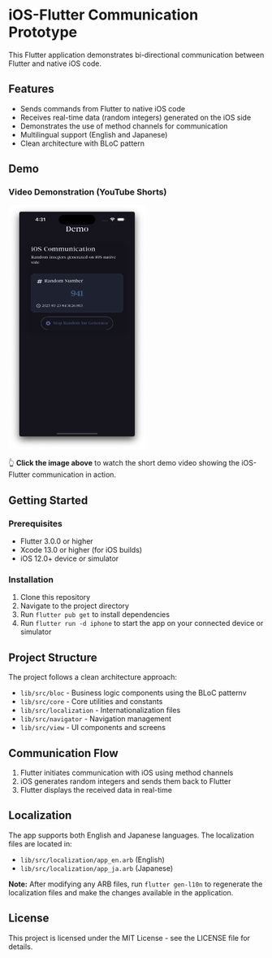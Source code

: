 # iOS-Flutter Communication Prototype

This Flutter application demonstrates bi-directional communication between Flutter and native iOS code.

## Features

- Sends commands from Flutter to native iOS code
- Receives real-time data (random integers) generated on the iOS side
- Demonstrates the use of method channels for communication
- Multilingual support (English and Japanese)
- Clean architecture with BLoC pattern

## Demo

### Video Demonstration (YouTube Shorts)

<a href="https://www.youtube.com/shorts/4Lap_HX_JbE" target="_blank">
  <img src="./demo-in-simulator.png" alt="[Watch Demo on YouTube](https://www.youtube.com/shorts/4Lap_HX_JbE)" width="270" height="480" />
</a>

👆 **Click the image above** to watch the short demo video showing the iOS-Flutter communication in action.

## Getting Started

### Prerequisites

- Flutter 3.0.0 or higher
- Xcode 13.0 or higher (for iOS builds)
- iOS 12.0+ device or simulator

### Installation

1. Clone this repository
2. Navigate to the project directory
3. Run `flutter pub get` to install dependencies
4. Run `flutter run -d iphone` to start the app on your connected device or simulator

## Project Structure

The project follows a clean architecture approach:

- `lib/src/bloc` - Business logic components using the BLoC patternv
- `lib/src/core` - Core utilities and constants
- `lib/src/localization` - Internationalization files
- `lib/src/navigator` - Navigation management
- `lib/src/view` - UI components and screens

## Communication Flow

1. Flutter initiates communication with iOS using method channels
2. iOS generates random integers and sends them back to Flutter
3. Flutter displays the received data in real-time

## Localization

The app supports both English and Japanese languages. The localization files are located in:
- `lib/src/localization/app_en.arb` (English)
- `lib/src/localization/app_ja.arb` (Japanese)

**Note:** After modifying any ARB files, run `flutter gen-l10n` to regenerate the localization files and make the changes available in the application.

## License

This project is licensed under the MIT License - see the LICENSE file for details.
